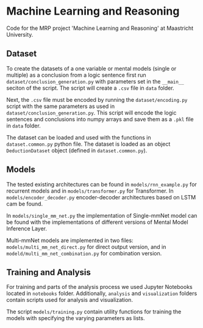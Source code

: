 # Machine Learning and Reasoning

Code for the MRP project 'Machine Learning and Reasoning' at Maastricht University.

## Dataset
To create the datasets of a one variable or mental models (single or multiple) as a conclusion from a logic sentence 
first run `dataset/conclusion_generation.py` with parameters set in the `__main__` seciton of the script.
The script will create a `.csv` file in `data` folder.

Next, the `.csv` file must be encoded by running the `dataset/encoding.py` script with the same parameters as used in 
`dataset/conclusion_generation.py`. This script will encode the logic sentences and conclusions into numpy arrays
and save them as a `.pkl` file in `data` folder.

The dataset can be loaded and used with the functions in `dataset.common.py` python file. The dataset is loaded as 
an object `DeductionDataset` object (defined in `dataset.common.py`).

## Models
The tested existing architectures can be found in `models/rnn_example.py` for recurrent models 
and in `models/transformer.py` for Transformer. In `models/encoder_decoder.py` encoder-decoder architectures based on
LSTM cam be found.

In `models/single_mm_net.py` the implementation of Single-mmNet model can be found with the implementations
of different versions of Mental Model Inference Layer.

Multi-mmNet models are implemented in two files: `models/multi_mm_net_direct.py` for direct output version, and in 
`modeld/multi_mm_net_combination.py` for combination version.

## Training and Analysis
For training and parts of the analysis process we used Jupyter Notebooks located in `notebooks` folder.
Additionally, `analysis` and `visualization` folders contain scripts used for analysis and visualization.

The script `models/training.py` contain utility functions for training the models with specifying the varying 
parameters as lists. 